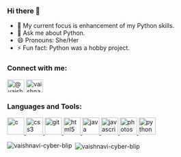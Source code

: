 ### Hi there 👋



- 🔭 My current focus is enhancement of my Python skills. 
- 💬 Ask me about Python.  
- 😄 Pronouns: She/Her
- ⚡ Fun fact: Python was a hobby project.

<h3 align="left">Connect with me:</h3>
<p align="left">
<a href="https://dev.to/@vaishnavicyberblip" target="blank"><img align="center" src="https://cdn.jsdelivr.net/npm/simple-icons@3.0.1/icons/dev-dot-to.svg" alt="@vaishnavicyberblip" height="30" width="40" /></a>
<a href="https://twitter.com/vaishna84783419" target="blank"><img align="center" src="https://cdn.jsdelivr.net/npm/simple-icons@3.0.1/icons/twitter.svg" alt="vaishna84783419" height="30" width="40" /></a>
</p>

<h3 align="left">Languages and Tools:</h3>
<p align="left"> <a href="https://www.cprogramming.com/" target="_blank"> <img src="https://devicons.github.io/devicon/devicon.git/icons/c/c-original.svg" alt="c" width="40" height="40"/> </a> <a href="https://www.w3schools.com/css/" target="_blank"> <img src="https://devicons.github.io/devicon/devicon.git/icons/css3/css3-original-wordmark.svg" alt="css3" width="40" height="40"/> </a> <a href="https://git-scm.com/" target="_blank"> <img src="https://www.vectorlogo.zone/logos/git-scm/git-scm-icon.svg" alt="git" width="40" height="40"/> </a> <a href="https://www.w3.org/html/" target="_blank"> <img src="https://devicons.github.io/devicon/devicon.git/icons/html5/html5-original-wordmark.svg" alt="html5" width="40" height="40"/> </a> <a href="https://www.java.com" target="_blank"> <img src="https://devicons.github.io/devicon/devicon.git/icons/java/java-original-wordmark.svg" alt="java" width="40" height="40"/> </a> <a href="https://developer.mozilla.org/en-US/docs/Web/JavaScript" target="_blank"> <img src="https://devicons.github.io/devicon/devicon.git/icons/javascript/javascript-original.svg" alt="javascript" width="40" height="40"/> </a> <a href="https://www.photoshop.com/en" target="_blank"> <img src="https://devicons.github.io/devicon/devicon.git/icons/photoshop/photoshop-plain.svg" alt="photoshop" width="40" height="40"/> </a> <a href="https://www.python.org" target="_blank"> <img src="https://devicons.github.io/devicon/devicon.git/icons/python/python-original.svg" alt="python" width="40" height="40"/> </a> </p>

<p><img align="left" src="https://github-readme-stats.vercel.app/api/top-langs?username=vaishnavi-cyber-blip&show_icons=true&locale=en&layout=compact" alt="vaishnavi-cyber-blip" /></p>

<p>&nbsp;<img align="center" src="https://github-readme-stats.vercel.app/api?username=vaishnavi-cyber-blip&show_icons=true&locale=en" alt="vaishnavi-cyber-blip" /></p>

